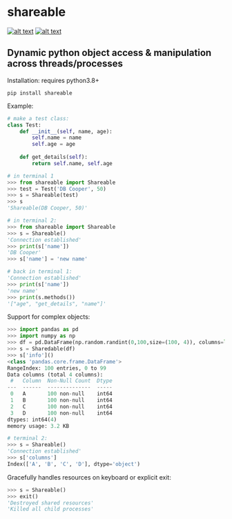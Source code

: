 shareable
===========================
[![alt text](https://img.shields.io/badge/pypi-0.3.a0-blue)](https://pypi.org/project/shareable) [![alt text](https://img.shields.io/badge/license-MIT-green)](https://github.com/greysonlalonde/shareable/blob/main/LICENSE)
 
Dynamic python object access & manipulation across threads/processes
---
Installation:
requires python3.8+
```commandline
pip install shareable
```
  
Example:

```python
# make a test class:
class Test:
    def __init__(self, name, age):
        self.name = name
        self.age = age
        
    def get_details(self):
        return self.name, self.age

# in terminal 1
>>> from shareable import Shareable
>>> test = Test('DB Cooper', 50)
>>> s = Shareable(test)
>>> s
'Shareable(DB Cooper, 50)'

# in terminal 2: 
>>> from shareable import Shareable
>>> s = Shareable()
'Connection established'
>>> print(s['name'])
'DB Cooper'
>>> s['name'] = 'new name'

# back in terminal 1:
'Connection established'
>>> print(s['name'])
'new name'
>>> print(s.methods())
'["age", "get_details", "name"]'
```

Support for complex objects:
```python
>>> import pandas as pd
>>> import numpy as np
>>> df = pd.DataFrame(np.random.randint(0,100,size=(100, 4)), columns=list('ABCD'))
>>> s = Sharedable(df)
>>> s['info']()
<class 'pandas.core.frame.DataFrame'>
RangeIndex: 100 entries, 0 to 99
Data columns (total 4 columns):
 #   Column  Non-Null Count  Dtype
---  ------  --------------  -----
 0   A       100 non-null    int64
 1   B       100 non-null    int64
 2   C       100 non-null    int64
 3   D       100 non-null    int64
dtypes: int64(4)
memory usage: 3.2 KB

# terminal 2:
>>> s = Shareable()
'Connection established'
>>> s['columns']
Index(['A', 'B', 'C', 'D'], dtype='object')
```

Gracefully handles resources on keyboard or explicit exit:
```python
>>> s = Shareable()
>>> exit()
'Destroyed shared resources'
'Killed all child processes'
```

